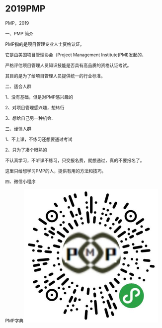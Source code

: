 # 2019PMP
PMP，2019

一、PMP 简介

PMP指的是项目管理专业人士资格认证。

它是由美国项目管理协会（Project Management Institute(PMI)发起的，

严格评估项目管理人员知识技能是否具有高品质的资格认证考试。

其目的是为了给项目管理人员提供统一的行业标准。


二、适合人群

1、没有基础，但是对PMP感兴趣的

2、对项目管理感兴趣，想转行

3、想给自己另一种机会.


三、谨慎人群

1、不上课，不练习还想要通过考试

2、只为了凑个眼熟的



不认真学习，不听课不练习，只交报名费，就想通过，真的不要报名了。

这里只给想学习PMP的人，提供有用的方法和技巧。


四、微信小程序

PMP字典
![image](https://github.com/jili3221058001/2019PMP/blob/master/123.jpg)
